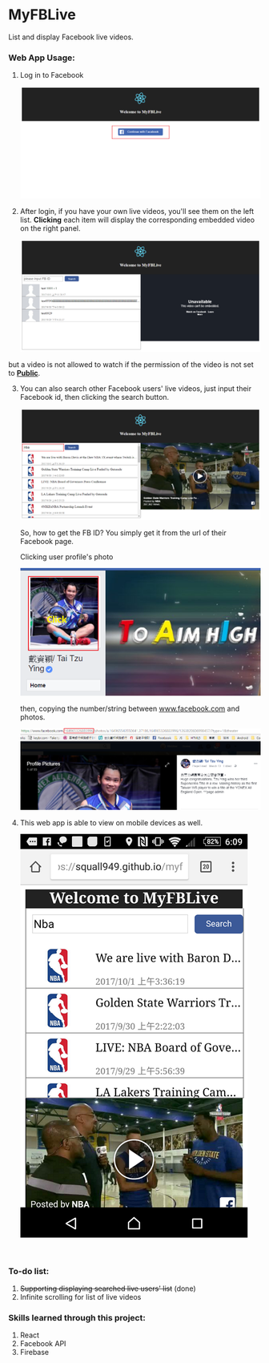 # MyFBLive

List and display Facebook live videos.

### **Web App Usage:**

1. Log in to Facebook

   ![Image_1](img/Image_1.png)

2. After login, if you have your own live videos, you'll see them on the left list. **Clicking** each item will display the corresponding embedded video on the right panel.

   ![Image_2](img/Image_2.png)

but a video is not allowed to watch if the permission of the video is not set to **<u>Public</u>**.

3. You can also search other Facebook users' live videos, just input their Facebook id, then clicking the search button. 

   ![Image_3](img/Image_3.png)

   So, how to get the FB ID? You simply get it from the url of their Facebook page.

   Clicking user profile's photo

   ![Image_6](img/Image_6.png)

   then, copying the number/string between www.facebook.com and photos.

   ![Image_7](img/Image_7.png)

4. This web app is able to  view on mobile devices as well.

   ![Image_5](img/Image_5.png)

   ​

### **To-do list:**

1. ~~Supporting displaying searched live users' list~~  (done)
2. Infinite scrolling for list of live videos



### **Skills learned through this project:**

1. React
2. Facebook API
3. Firebase